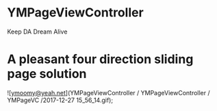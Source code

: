 # YMPageViewController
Keep DA Dream Alive
# A pleasant four direction sliding page solution
![ymoomy@yeah.net](YMPageViewController / YMPageViewController / YMPageVC /2017-12-27 15_56_14.gif);
